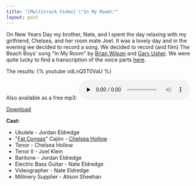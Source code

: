 ```yaml
---
title: "[Multitrack Video] \"In My Room\""
layout: post
---
```


On New Years Day my brother, Nate, and I spent the day relaxing with my girlfriend, Chelsea, and her room mate Joel. It was a lovely day and in the evening we decided to record a song. We decided to record (and film) The Beach Boys' song "In My Room" by <a title="Brian Wilson" href="http://en.wikipedia.org/wiki/Brian_Wilson">Brian Wilson</a> and <a title="Gary Usher" href="http://en.wikipedia.org/wiki/Gary_Usher">Gary Usher</a>. We were quite lucky to find a transcription of the voice parts <a href="http://beach-boys.aure.com/">here</a>.

The results:
{% youtube vdLnQ5T0VaU %}

Also available as a free mp3:
<audio id="wp_mep_16" src="http://jordaneldredge.com/uploads/2010/01/In-My-Room.mp3" type="audio/mp3"    controls="controls" preload="none"  ></audio>

<a href="http://jordaneldredge.com/uploads/2010/01/In-My-Room.mp3">Download</a>

<strong>Cast:</strong>
<ul>
	<li>Ukulele - Jordan Eldredge</li>
	<li>"<a href="http://www.fatcongas.com/">Fat Congas</a>" Cajón - <a href="http://www.chelseahollow.com">Chelsea Hollow</a></li>
	<li>Tenor - Chelsea Hollow</li>
	<li>Tenor II - Joel Klein</li>
	<li>Baritone - Jordan Eldredge</li>
	<li>Electric Bass Guitar - Nate Eldredge</li>
	<li>Videographer - Nate Eldredge</li>
	<li>Millinery Supplier - Alison Sheehan</li>
</ul>
